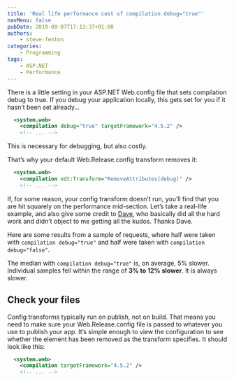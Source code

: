 ```yaml
---
title: 'Real life performance cost of compilation debug="true"'
navMenu: false
pubDate: 2019-08-07T17:13:37+01:00
authors:
    - steve-fenton
categories:
    - Programming
tags:
    - ASP.NET
    - Performance
---
```


There is a little setting in your ASP.NET Web.config file that sets compilation debug to true. If you debug your application locally, this gets set for you if it hasn’t been set already…

```xml
  <system.web>
    <compilation debug="true" targetFramework="4.5.2" />
    <!-- ... -->
```

This is necessary for debugging, but also costly.

That’s why your default Web.Release.config transform removes it:

```xml
  <system.web>
    <compilation xdt:Transform="RemoveAttributes(debug)" />
    <!-- ... -->
```

If, for some reason, your config transform doesn’t run, you’ll find that you are hit squarely on the performance mid-section. Let’s take a real-life example, and also give some credit to [Dave](https://www.dave-beaumont.co.uk/), who basically did all the hard work and didn’t object to me getting all the kudos. Thanks Dave.

Here are some results from a sample of requests, where half were taken with `compilation debug="true"` and half were taken with `compilation debug="false"`.

The median with `compilation debug="true"` is, on average, 5% slower. Individual samples fell within the range of **3% to 12% slower**. It is always slower.

## Check your files

Config transforms typically run on publish, not on build. That means you need to make sure your Web.Release.config file is passed to whatever you use to publish your app. It’s simple enough to view the configuration to see whether the element has been removed as the transform specifies. It should look like this:

```xml
  <system.web>
    <compilation targetFramework="4.5.2" />
    <!-- ... -->
```